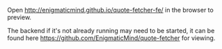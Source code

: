 Open http://enigmaticmind.github.io/quote-fetcher-fe/ in the browser to preview.

The backend if it's not already running may need to be started, it can be found here https://github.com/EnigmaticMind/quote-fetcher for viewing.
